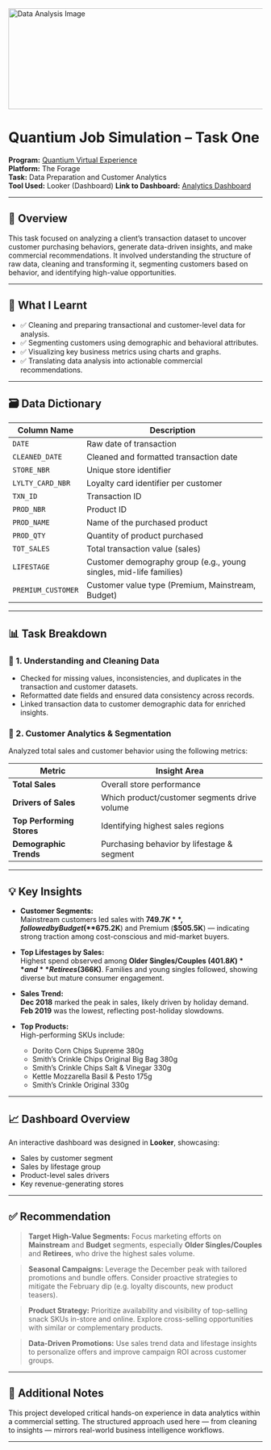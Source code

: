 
<img width="600" height="200" alt="Data Analysis Image" src="https://github.com/user-attachments/assets/c8058b62-9383-4f9a-9da5-15ae4980db55" />


# Quantium Job Simulation – Task One  
**Program:** [Quantium Virtual Experience](https://www.theforage.com)  
**Platform:** The Forage  
**Task:** Data Preparation and Customer Analytics  
**Tool Used:** Looker (Dashboard)
**Link to Dashboard:** [Analytics Dashboard](https://lookerstudio.google.com/u/1/reporting/792339d9-1768-400d-a709-9e9fd2cd4998/page/ATFQF)

---

## 📌 Overview

This task focused on analyzing a client’s transaction dataset to uncover customer purchasing behaviors, generate data-driven insights, and make commercial recommendations. It involved understanding the structure of raw data, cleaning and transforming it, segmenting customers based on behavior, and identifying high-value opportunities.

---

## 🧠 What I Learnt

- ✅ Cleaning and preparing transactional and customer-level data for analysis.  
- ✅ Segmenting customers using demographic and behavioral attributes.  
- ✅ Visualizing key business metrics using charts and graphs.  
- ✅ Translating data analysis into actionable commercial recommendations.

---

## 🗃️ Data Dictionary

| Column Name         | Description                                                        |
|---------------------|--------------------------------------------------------------------|
| `DATE`              | Raw date of transaction                                            |
| `CLEANED_DATE`      | Cleaned and formatted transaction date                             |
| `STORE_NBR`         | Unique store identifier                                            |
| `LYLTY_CARD_NBR`    | Loyalty card identifier per customer                               |
| `TXN_ID`            | Transaction ID                                                     |
| `PROD_NBR`          | Product ID                                                         |
| `PROD_NAME`         | Name of the purchased product                                      |
| `PROD_QTY`          | Quantity of product purchased                                      |
| `TOT_SALES`         | Total transaction value (sales)                                    |
| `LIFESTAGE`         | Customer demography group (e.g., young singles, mid-life families)|
| `PREMIUM_CUSTOMER`  | Customer value type (Premium, Mainstream, Budget)                  |

---

## 📊 Task Breakdown

### 🔹 1. Understanding and Cleaning Data

- Checked for missing values, inconsistencies, and duplicates in the transaction and customer datasets.
- Reformatted date fields and ensured data consistency across records.
- Linked transaction data to customer demographic data for enriched insights.

### 🔹 2. Customer Analytics & Segmentation

Analyzed total sales and customer behavior using the following metrics:

| Metric                     | Insight Area                                  |
|---------------------------|-----------------------------------------------|
| **Total Sales**           | Overall store performance                     |
| **Drivers of Sales**      | Which product/customer segments drive volume  |
| **Top Performing Stores** | Identifying highest sales regions             |
| **Demographic Trends**    | Purchasing behavior by lifestage & segment    |

---

## 💡 Key Insights

- **Customer Segments:**  
  Mainstream customers led sales with **$749.7K**, followed by Budget (**$675.2K**) and Premium (**$505.5K**) — indicating strong traction among cost-conscious and mid-market buyers.

- **Top Lifestages by Sales:**  
  Highest spend observed among **Older Singles/Couples ($401.8K)** and **Retirees ($366K)**. Families and young singles followed, showing diverse but mature consumer engagement.

- **Sales Trend:**  
  **Dec 2018** marked the peak in sales, likely driven by holiday demand. **Feb 2019** was the lowest, reflecting post-holiday slowdowns.

- **Top Products:**  
  High-performing SKUs include:
  - Dorito Corn Chips Supreme 380g  
  - Smith’s Crinkle Chips Original Big Bag 380g  
  - Smith’s Crinkle Chips Salt & Vinegar 330g  
  - Kettle Mozzarella Basil & Pesto 175g  
  - Smith’s Crinkle Original 330g

---

## 📈 Dashboard Overview

An interactive dashboard was designed in **Looker**, showcasing:

- Sales by customer segment
- Sales by lifestage group
- Product-level sales drivers
- Key revenue-generating stores

---


## ✅ Recommendation

> **Target High-Value Segments:** Focus marketing efforts on **Mainstream** and **Budget** segments, especially **Older Singles/Couples** and **Retirees**, who drive the highest sales volume.

> **Seasonal Campaigns:** Leverage the December peak with tailored promotions and bundle offers. Consider proactive strategies to mitigate the February dip (e.g. loyalty discounts, new product teasers).

> **Product Strategy:** Prioritize availability and visibility of top-selling snack SKUs in-store and online. Explore cross-selling opportunities with similar or complementary products.

> **Data-Driven Promotions:** Use sales trend data and lifestage insights to personalize offers and improve campaign ROI across customer groups.

---

## 🔗 Additional Notes

This project developed critical hands-on experience in data analytics within a commercial setting. The structured approach used here — from cleaning to insights — mirrors real-world business intelligence workflows.

---
